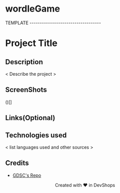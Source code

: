 # wordleGame

TEMPLATE -----------------------------------
# Project Title

## Description
< Describe the project >

## ScreenShots
()[]

## Links(Optional)

## Technologies used
< list languages used and other sources >

## Credits
- [GDSC's Repo](https://github.com/USFGDSC/Py-wordle)


<p align=center>
Created with ❤️ in DevShops
</p>
